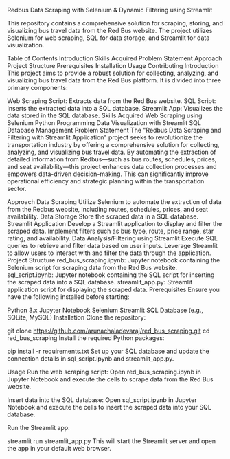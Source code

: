 Redbus Data Scraping with Selenium & Dynamic Filtering using Streamlit

This repository contains a comprehensive solution for scraping, storing, and visualizing bus travel data from the Red Bus website. The project utilizes Selenium for web scraping, SQL for data storage, and Streamlit for data visualization.

Table of Contents
Introduction
Skills Acquired
Problem Statement
Approach
Project Structure
Prerequisites
Installation
Usage
Contributing
Introduction
This project aims to provide a robust solution for collecting, analyzing, and visualizing bus travel data from the Red Bus platform. It is divided into three primary components:

Web Scraping Script: Extracts data from the Red Bus website.
SQL Script: Inserts the extracted data into a SQL database.
Streamlit App: Visualizes the data stored in the SQL database.
Skills Acquired
Web Scraping using Selenium
Python Programming
Data Visualization with Streamlit
SQL Database Management
Problem Statement
The "Redbus Data Scraping and Filtering with Streamlit Application" project seeks to revolutionize the transportation industry by offering a comprehensive solution for collecting, analyzing, and visualizing bus travel data. By automating the extraction of detailed information from Redbus—such as bus routes, schedules, prices, and seat availability—this project enhances data collection processes and empowers data-driven decision-making. This can significantly improve operational efficiency and strategic planning within the transportation sector.

Approach
Data Scraping
Utilize Selenium to automate the extraction of data from the Redbus website, including routes, schedules, prices, and seat availability.
Data Storage
Store the scraped data in a SQL database.
Streamlit Application
Develop a Streamlit application to display and filter the scraped data.
Implement filters such as bus type, route, price range, star rating, and availability.
Data Analysis/Filtering using Streamlit
Execute SQL queries to retrieve and filter data based on user inputs.
Leverage Streamlit to allow users to interact with and filter the data through the application.
Project Structure
red_bus_scraping.ipynb: Jupyter notebook containing the Selenium script for scraping data from the Red Bus website.
sql_script.ipynb: Jupyter notebook containing the SQL script for inserting the scraped data into a SQL database.
streamlit_app.py: Streamlit application script for displaying the scraped data.
Prerequisites
Ensure you have the following installed before starting:

Python 3.x
Jupyter Notebook
Selenium
Streamlit
SQL Database (e.g., SQLite, MySQL)
Installation
Clone the repository:

git clone https://github.com/arunachaladevaraj/red_bus_scraping.git
cd red_bus_scraping
Install the required Python packages:

pip install -r requirements.txt
Set up your SQL database and update the connection details in sql_script.ipynb and streamlit_app.py.

Usage
Run the web scraping script: Open red_bus_scraping.ipynb in Jupyter Notebook and execute the cells to scrape data from the Red Bus website.

Insert data into the SQL database: Open sql_script.ipynb in Jupyter Notebook and execute the cells to insert the scraped data into your SQL database.

Run the Streamlit app:

streamlit run streamlit_app.py
This will start the Streamlit server and open the app in your default web browser.
